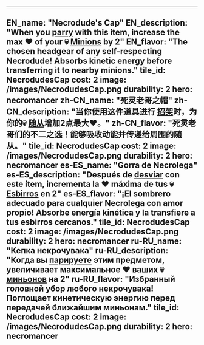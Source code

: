 ---

EN_name: "Necrodude's Cap"
EN_description: "When you  <u>parry</u> with this item, increase the max ❤️ of your 💀 <u>Minions</u> by 2"
EN_flavor: "The chosen headgear of any self-respecting Necrodude! Absorbs kinetic energy before transferring it to nearby minions."
tile_id: NecrodudesCap
cost: 2
image: /images/NecrodudesCap.png
durability: 2
hero: necromancer
zh-CN_name: "死灵老哥之帽"
zh-CN_description: "当你使用这件道具进行 <u>招架</u>时，为你的💀 <u>随从</u>增加2点最大❤️。"
zh-CN_flavor: "死灵老哥们的不二之选！能够吸收动能并传递给周围的随从。"
tile_id: NecrodudesCap
cost: 2
image: /images/NecrodudesCap.png
durability: 2
hero: necromancer
es-ES_name: "Gorra de Necrolega"
es-ES_description: "Después de  <u>desviar</u> con este ítem, incrementa la ❤️ máxima de tus 💀 <u>Esbirros</u> en 2"
es-ES_flavor: "¡El sombrero adecuado para cualquier Necrolega con amor propio! Absorbe energía kinética y la transfiere a tus esbirros cercanos."
tile_id: NecrodudesCap
cost: 2
image: /images/NecrodudesCap.png
durability: 2
hero: necromancer
ru-RU_name: "Кепка некрочувака"
ru-RU_description: "Когда вы  <u>парируете</u> этим предметом, увеличивает максимальное ❤️ ваших 💀 <u>миньонов</u> на 2"
ru-RU_flavor: "Избранный головной убор любого некрочувака! Поглощает кинетическую энергию перед передачей ближайшим миньонам."
tile_id: NecrodudesCap
cost: 2
image: /images/NecrodudesCap.png
durability: 2
hero: necromancer
---